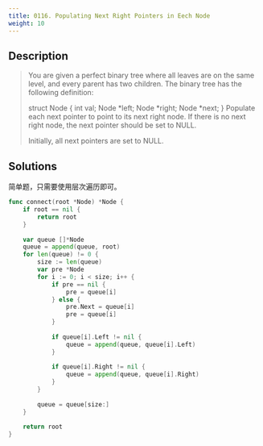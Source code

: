 ```yaml
---
title: 0116. Populating Next Right Pointers in Eech Node
weight: 10
---
```

## Description
> You are given a perfect binary tree where all leaves are on the same level, and every parent has two children. The binary tree has the following definition:
> 
> struct Node {
>   int val;
>   Node *left;
>   Node *right;
>   Node *next;
> }
> Populate each next pointer to point to its next right node. If there is no next right node, the next pointer should be set to NULL.
> 
> Initially, all next pointers are set to NULL.
## Solutions
简单题，只需要使用层次遍历即可。
```go
func connect(root *Node) *Node {
    if root == nil {
        return root
    }
    
    var queue []*Node
    queue = append(queue, root)
    for len(queue) != 0 {
        size := len(queue)
        var pre *Node
        for i := 0; i < size; i++ {
            if pre == nil {
                pre = queue[i]
            } else {
                pre.Next = queue[i]
                pre = queue[i]
            }
            
            if queue[i].Left != nil {
                queue = append(queue, queue[i].Left)
            }
            
            if queue[i].Right != nil {
                queue = append(queue, queue[i].Right)
            }
        }
        
        queue = queue[size:]
    }
    
    return root
}
```
